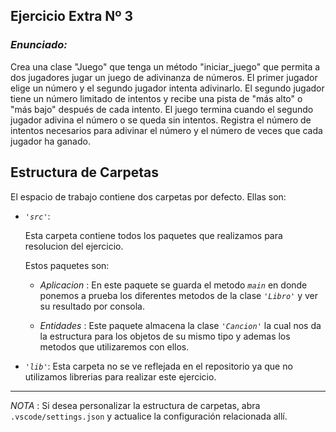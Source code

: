 ## Ejercicio Extra Nº 3

### *Enunciado:*

Crea una clase "Juego" que tenga un método "iniciar_juego" que permita
a dos jugadores jugar un juego de adivinanza de números. El primer
jugador elige un número y el segundo jugador intenta adivinarlo. El
segundo jugador tiene un número limitado de intentos y recibe una pista
de "más alto" o "más bajo" después de cada intento. El juego termina
cuando el segundo jugador adivina el número o se queda sin intentos.
Registra el número de intentos necesarios para adivinar el número y el
número de veces que cada jugador ha ganado.

## Estructura de Carpetas

El espacio de trabajo contiene dos carpetas por defecto.
Ellas son:

+ *`'src'`*:
    <p>Esta carpeta contiene todos los paquetes que realizamos para resolucion del ejercicio.</p>

    Estos paquetes son:
    + *Aplicacion* : En este paquete se guarda el metodo *`main`* en donde ponemos a prueba los diferentes metodos de la clase *`'Libro'`* y ver su resultado por consola.

    + *Entidades* : Este paquete almacena la clase *`'Cancion'`* la cual nos da la estructura para los objetos de su mismo tipo y ademas los metodos que utilizaremos con ellos.

+ *`'lib'`*: Esta carpeta no se ve reflejada en el repositorio ya que no utilizamos librerias para realizar este ejercicio.

---

*NOTA* : Si desea personalizar la estructura de carpetas, abra `.vscode/settings.json` y actualice la configuración relacionada allí.

